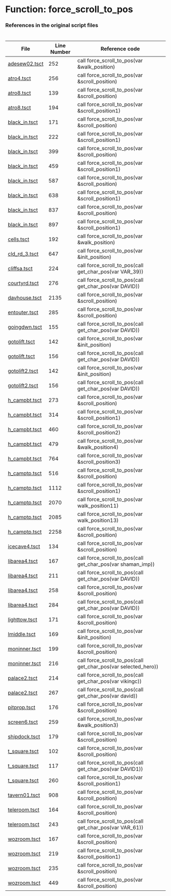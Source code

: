 # Function: force_scroll_to_pos
### References in the original script files

#

| File | Line Number | Reference code |
| --- | --- | --- |
| [adesew02.tsct](../../../out/adesew02.tsct#L252) | 252 | call force_scroll_to_pos(var &walk_position) |
| [atro4.tsct](../../../out/atro4.tsct#L256) | 256 | call force_scroll_to_pos(var &scroll_position) |
| [atro8.tsct](../../../out/atro8.tsct#L139) | 139 | call force_scroll_to_pos(var &scroll_position) |
| [atro8.tsct](../../../out/atro8.tsct#L194) | 194 | call force_scroll_to_pos(var &scroll_position1) |
| [black_in.tsct](../../../out/black_in.tsct#L171) | 171 | call force_scroll_to_pos(var &scroll_position) |
| [black_in.tsct](../../../out/black_in.tsct#L222) | 222 | call force_scroll_to_pos(var &scroll_position1) |
| [black_in.tsct](../../../out/black_in.tsct#L399) | 399 | call force_scroll_to_pos(var &scroll_position) |
| [black_in.tsct](../../../out/black_in.tsct#L459) | 459 | call force_scroll_to_pos(var &scroll_position1) |
| [black_in.tsct](../../../out/black_in.tsct#L587) | 587 | call force_scroll_to_pos(var &scroll_position) |
| [black_in.tsct](../../../out/black_in.tsct#L638) | 638 | call force_scroll_to_pos(var &scroll_position1) |
| [black_in.tsct](../../../out/black_in.tsct#L837) | 837 | call force_scroll_to_pos(var &scroll_position) |
| [black_in.tsct](../../../out/black_in.tsct#L897) | 897 | call force_scroll_to_pos(var &scroll_position1) |
| [cells.tsct](../../../out/cells.tsct#L192) | 192 | call force_scroll_to_pos(var &walk_position) |
| [cld_rd_3.tsct](../../../out/cld_rd_3.tsct#L647) | 647 | call force_scroll_to_pos(var &init_position) |
| [cliffsa.tsct](../../../out/cliffsa.tsct#L224) | 224 | call force_scroll_to_pos(call get_char_pos(var VAR_39)) |
| [courtyrd.tsct](../../../out/courtyrd.tsct#L276) | 276 | call force_scroll_to_pos(call get_char_pos(var DAVID)) |
| [davhouse.tsct](../../../out/davhouse.tsct#L2135) | 2135 | call force_scroll_to_pos(var &scroll_position) |
| [entouter.tsct](../../../out/entouter.tsct#L285) | 285 | call force_scroll_to_pos(var &scroll_position) |
| [goingdwn.tsct](../../../out/goingdwn.tsct#L155) | 155 | call force_scroll_to_pos(call get_char_pos(var DAVID)) |
| [gotolift.tsct](../../../out/gotolift.tsct#L142) | 142 | call force_scroll_to_pos(var &init_position) |
| [gotolift.tsct](../../../out/gotolift.tsct#L156) | 156 | call force_scroll_to_pos(call get_char_pos(var DAVID)) |
| [gotolift2.tsct](../../../out/gotolift2.tsct#L142) | 142 | call force_scroll_to_pos(var &init_position) |
| [gotolift2.tsct](../../../out/gotolift2.tsct#L156) | 156 | call force_scroll_to_pos(call get_char_pos(var DAVID)) |
| [h_campbt.tsct](../../../out/h_campbt.tsct#L273) | 273 | call force_scroll_to_pos(var &scroll_position) |
| [h_campbt.tsct](../../../out/h_campbt.tsct#L314) | 314 | call force_scroll_to_pos(var &scroll_position1) |
| [h_campbt.tsct](../../../out/h_campbt.tsct#L460) | 460 | call force_scroll_to_pos(var &scroll_position2) |
| [h_campbt.tsct](../../../out/h_campbt.tsct#L479) | 479 | call force_scroll_to_pos(var &walk_position4) |
| [h_campbt.tsct](../../../out/h_campbt.tsct#L764) | 764 | call force_scroll_to_pos(var &scroll_position3) |
| [h_camptp.tsct](../../../out/h_camptp.tsct#L516) | 516 | call force_scroll_to_pos(var &scroll_position) |
| [h_camptp.tsct](../../../out/h_camptp.tsct#L1112) | 1112 | call force_scroll_to_pos(var &scroll_position1) |
| [h_camptp.tsct](../../../out/h_camptp.tsct#L2070) | 2070 | call force_scroll_to_pos(var walk_position11) |
| [h_camptp.tsct](../../../out/h_camptp.tsct#L2085) | 2085 | call force_scroll_to_pos(var walk_position13) |
| [h_camptp.tsct](../../../out/h_camptp.tsct#L2258) | 2258 | call force_scroll_to_pos(var &scroll_position) |
| [icecave4.tsct](../../../out/icecave4.tsct#L134) | 134 | call force_scroll_to_pos(var &scroll_position) |
| [libarea4.tsct](../../../out/libarea4.tsct#L167) | 167 | call force_scroll_to_pos(call get_char_pos(var shaman_imp)) |
| [libarea4.tsct](../../../out/libarea4.tsct#L211) | 211 | call force_scroll_to_pos(call get_char_pos(var DAVID)) |
| [libarea4.tsct](../../../out/libarea4.tsct#L258) | 258 | call force_scroll_to_pos(var &scroll_position) |
| [libarea4.tsct](../../../out/libarea4.tsct#L284) | 284 | call force_scroll_to_pos(call get_char_pos(var DAVID)) |
| [lighttow.tsct](../../../out/lighttow.tsct#L171) | 171 | call force_scroll_to_pos(var &scroll_position) |
| [lmiddle.tsct](../../../out/lmiddle.tsct#L169) | 169 | call force_scroll_to_pos(var &init_position) |
| [moninner.tsct](../../../out/moninner.tsct#L199) | 199 | call force_scroll_to_pos(var &scroll_position) |
| [moninner.tsct](../../../out/moninner.tsct#L216) | 216 | call force_scroll_to_pos(call get_char_pos(var selected_hero)) |
| [palace2.tsct](../../../out/palace2.tsct#L214) | 214 | call force_scroll_to_pos(call get_char_pos(var vikingc)) |
| [palace2.tsct](../../../out/palace2.tsct#L267) | 267 | call force_scroll_to_pos(call get_char_pos(var david)) |
| [pitprop.tsct](../../../out/pitprop.tsct#L176) | 176 | call force_scroll_to_pos(var &scroll_position) |
| [screen6.tsct](../../../out/screen6.tsct#L259) | 259 | call force_scroll_to_pos(var &walk_position3) |
| [shipdock.tsct](../../../out/shipdock.tsct#L179) | 179 | call force_scroll_to_pos(var &scroll_position) |
| [t_square.tsct](../../../out/t_square.tsct#L102) | 102 | call force_scroll_to_pos(var &scroll_position) |
| [t_square.tsct](../../../out/t_square.tsct#L117) | 117 | call force_scroll_to_pos(call get_char_pos(var DAVID1)) |
| [t_square.tsct](../../../out/t_square.tsct#L260) | 260 | call force_scroll_to_pos(var &scroll_position1) |
| [tavern01.tsct](../../../out/tavern01.tsct#L908) | 908 | call force_scroll_to_pos(var &scroll_position) |
| [teleroom.tsct](../../../out/teleroom.tsct#L164) | 164 | call force_scroll_to_pos(var &scroll_position) |
| [teleroom.tsct](../../../out/teleroom.tsct#L243) | 243 | call force_scroll_to_pos(call get_char_pos(var VAR_61)) |
| [wozroom.tsct](../../../out/wozroom.tsct#L167) | 167 | call force_scroll_to_pos(var &scroll_position) |
| [wozroom.tsct](../../../out/wozroom.tsct#L219) | 219 | call force_scroll_to_pos(var &scroll_position1) |
| [wozroom.tsct](../../../out/wozroom.tsct#L235) | 235 | call force_scroll_to_pos(var &scroll_position) |
| [wozroom.tsct](../../../out/wozroom.tsct#L449) | 449 | call force_scroll_to_pos(var &scroll_position) |
